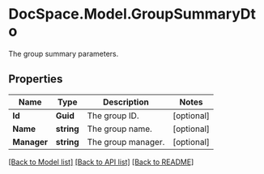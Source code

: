 # DocSpace.Model.GroupSummaryDto
The group summary parameters.

## Properties

Name | Type | Description | Notes
------------ | ------------- | ------------- | -------------
**Id** | **Guid** | The group ID. | [optional] 
**Name** | **string** | The group name. | [optional] 
**Manager** | **string** | The group manager. | [optional] 

[[Back to Model list]](../README.md#documentation-for-models) [[Back to API list]](../README.md#documentation-for-api-endpoints) [[Back to README]](../README.md)

